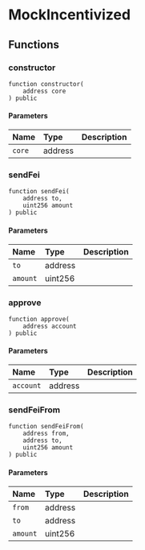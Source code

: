 # MockIncentivized

## Functions

### constructor

```solidity
function constructor(
    address core
) public
```

#### Parameters

| Name | Type | Description |
| :--- | :--- | :---------- |
| `core` | address |  |

### sendFei

```solidity
function sendFei(
    address to,
    uint256 amount
) public
```

#### Parameters

| Name | Type | Description |
| :--- | :--- | :---------- |
| `to` | address |  |
| `amount` | uint256 |  |

### approve

```solidity
function approve(
    address account
) public
```

#### Parameters

| Name | Type | Description |
| :--- | :--- | :---------- |
| `account` | address |  |

### sendFeiFrom

```solidity
function sendFeiFrom(
    address from,
    address to,
    uint256 amount
) public
```

#### Parameters

| Name | Type | Description |
| :--- | :--- | :---------- |
| `from` | address |  |
| `to` | address |  |
| `amount` | uint256 |  |


